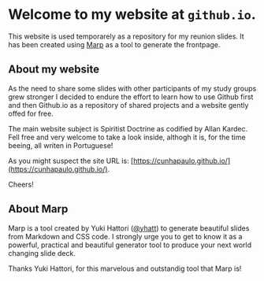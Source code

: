 # Welcome to my website at `github.io`.

This website is used temporarely as a repository for my reunion slides.
It has been created using [Marp](https://marpit.marp.app/) as a tool to generate the frontpage.

## About my website

As the need to share some slides with other participants of my study groups grew stronger I decided to endure the effort to learn how to use Github first and then Github.io as a repository of shared projects and a website gently offed for free.

The main website subject is Spiritist Doctrine as codified by Allan Kardec. Fell free and very welcome to take a look inside, althogh it is, for the time beeing, all writen in Portuguese!

As you might suspect the site URL is: [https://cunhapaulo.github.io/](https://cunhapaulo.github.io/).

Cheers!

## About Marp
Marp is a tool created by Yuki Hattori ([@yhatt](https://github.com/yhatt)) to generate beautiful slides from Markdown and CSS code. I strongly urge you to get to know it as a powerful, practical and beautiful generator tool to produce your next world changing slide deck.

Thanks Yuki Hattori, for this marvelous and outstandig tool that Marp is!
